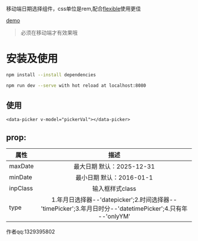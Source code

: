 移动端日期选择组件，css单位是rem,配合<a href="https://github.com/amfe/lib-flexible">flexible</a>使用更佳


<a href="https://yilianyoumeng.github.io/vue-timepicker/index.html">demo</a>

> 必须在移动端才有效果哦


# 安装及使用

```bash
npm install --install dependencies
```
```bash
npm run dev --serve with hot reload at localhost:8080
```
## 使用

    <data-picker v-model="pickerVal"></data-picker>
    

## prop:

|属性      |  描述                         |
| -------- | :----------:                       |
| maxDate  | 最大日期 默认：2025-12-31     |
| minDate  | 最小日期 默认：2016-01-1      |
| inpClass | 输入框样式class               |
| type     | 1.年月日选择器--'datepicker';2.时间选择器--'timePicker';3.年月日时分--'datetimePicker';4.只有年 --'onlyYM' |

作者qq:1329395802
